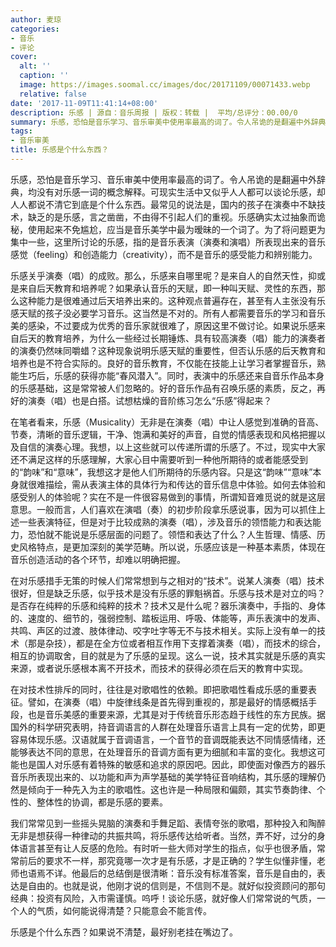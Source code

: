 ```yaml
---
author: 麦琼
categories:
- 音乐
- 评论
cover:
  alt: ''
  caption: ''
  image: https://images.soomal.cc/images/doc/20171109/00071433.webp
  relative: false
date: '2017-11-09T11:41:14+08:00'
description: 乐感 | 源自：音乐周报 | 版权：转载 |  平均/总评分：00.00/0
summary: 乐感，恐怕是音乐学习、音乐审美中使用率最高的词了。令人吊诡的是翻遍中外辞典，均没有对乐感一词的概念解释。可现实生活中又似乎人人都可以谈论乐感，却人人都说不清它到底是个什么东西。最常见的说法是，国内的孩子在演奏中不缺技术，缺乏的是乐感，言之凿凿，不由得不引起人们的重视……
tags:
- 音乐审美
title: 乐感是个什么东西？
---
```


乐感，恐怕是音乐学习、音乐审美中使用率最高的词了。令人吊诡的是翻遍中外辞典，均没有对乐感一词的概念解释。可现实生活中又似乎人人都可以谈论乐感，却人人都说不清它到底是个什么东西。最常见的说法是，国内的孩子在演奏中不缺技术，缺乏的是乐感，言之凿凿，不由得不引起人们的重视。乐感确实太过抽象而诡秘，使用起来不免尴尬，应当是音乐美学中最为暧昧的一个词了。为了将问题更为集中一些，这里所讨论的乐感，指的是音乐表演（演奏和演唱）所表现出来的音乐感觉（feeling）和创造能力（creativity），而不是音乐的感受能力和辨别能力。

乐感关乎演奏（唱）的成败。那么，乐感来自哪里呢？是来自人的自然天性，抑或是来自后天教育和培养呢？如果承认音乐的天赋，即一种叫天赋、灵性的东西，那么这种能力是很难通过后天培养出来的。这种观点普遍存在，甚至有人主张没有乐感天赋的孩子没必要学习音乐。这当然是不对的。所有人都需要音乐的学习和音乐美的感染，不过要成为优秀的音乐家就很难了，原因这里不做讨论。如果说乐感来自后天的教育培养，为什么一些经过长期锤炼、具有较高演奏（唱）能力的演奏者的演奏仍然味同嚼蜡？这种现象说明乐感天赋的重要性，但否认乐感的后天教育和培养也是不符合实际的。良好的音乐教育，不仅能在技能上让学习者掌握音乐，熟能生巧后，乐感的获得亦能“春风潜入”。同时，表演中的乐感还来自音乐作品本身的乐感基础，这是常常被人们忽略的。好的音乐作品有召唤乐感的素质，反之，再好的演奏（唱）也是白搭。试想枯燥的音阶练习怎么“乐感”得起来？

在笔者看来，乐感（Musicality）无非是在演奏（唱）中让人感觉到准确的音高、节奏，清晰的音乐逻辑，干净、饱满和美好的声音，自觉的情感表现和风格把握以及自信的演奏心理。我想，以上这些就可以传递所谓的乐感了。不过，现实中大家还不满足这样的乐感理解，大家心目中需要听到一种他所期待的或者能感受到的“韵味”和“意味”，我想这才是他人们所期待的乐感内容。只是这“韵味”“意味”本身就很难描绘，需从表演主体的具体行为和传达的音乐信息中体验。如何去体验和感受别人的体验呢？实在不是一件很容易做到的事情，所谓知音难觅说的就是这层意思。一般而言，人们喜欢在演唱（奏）的初步阶段拿乐感说事，因为可以抓住上述一些表演特征，但是对于比较成熟的演奏（唱），涉及音乐的领悟能力和表达能力，恐怕就不能说是乐感层面的问题了。领悟和表达了什么？人生哲理、情感、历史风格特点，是更加深刻的美学范畴。所以说，乐感应该是一种基本素质，体现在音乐创造活动的各个环节，却难以明确把握。

在对乐感措手无策的时候人们常常想到与之相对的“技术”。说某人演奏（唱）技术很好，但是缺乏乐感，似乎技术是没有乐感的罪魁祸首。乐感与技术是对立的吗？是否存在纯粹的乐感和纯粹的技术？技术又是什么呢？器乐演奏中，手指的、身体的、速度的、细节的，强弱控制、踏板运用、呼吸、体能等，声乐表演中的发声、共鸣、声区的过渡、肢体律动、咬字吐字等无不与技术相关。实际上没有单一的技术（那是杂技），都是在全方位或者相互作用下支撑着演奏（唱），而技术的综合，相互的协调取舍，目的就是为了乐感的呈现。这么一说，技术其实就是乐感的真实来源，或者说乐感根本离不开技术，而技术的获得必须在后天的教育中实现。

在对技术性排斥的同时，往往是对歌唱性的依赖。即把歌唱性看成乐感的重要表征。譬如，在演奏（唱）中旋律线条是首先得到重视的，那是最好的情感概括手段，也是音乐美感的重要来源，尤其是对于传统音乐形态趋于线性的东方民族。据国外的科学研究表明，持音调语言的人群在处理音乐语言上具有一定的优势，即更容易体现乐感。汉语就属于音调语言，一个音节的音调既能表达不同情感情绪，还能够表达不同的意思，在处理音乐的音调方面有更为细腻和丰富的变化。我想这可能也是国人对乐感有着特殊的敏感和追求的原因吧。因此，即使面对像西方的器乐音乐所表现出来的、以功能和声为声学基础的美学特征音响结构，其乐感的理解仍然是倾向于一种先入为主的歌唱性。这也许是一种局限和偏颇，其实节奏韵律、个性的、整体性的协调，都是乐感的要素。

我们常常见到一些摇头晃脑的演奏和手舞足蹈、表情夸张的歌唱，那种投入和陶醉无非是想获得一种律动的共振共鸣，将乐感传达给听者。当然，弄不好，过分的身体语言甚至有让人反感的危险。有时听一些大师对学生的指点，似乎也很矛盾，常常前后的要求不一样，那究竟哪一次才是有乐感，才是正确的？学生似懂非懂，老师也语焉不详。他最后的总结倒是很清晰：音乐没有标准答案，音乐是自由的，表达是自由的。也就是说，他刚才说的信则是，不信则不是。就好似投资顾问的那句经典：投资有风险，入市需谨慎。呜呼！谈论乐感，就好像人们常常说的气质，一个人的气质，如何能说得清楚？只能意会不能言传。

乐感是个什么东西？如果说不清楚，最好别老挂在嘴边了。